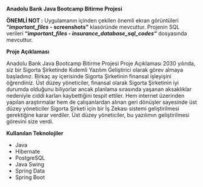 ﻿**Anadolu Bank Java Bootcamp Bitirme Projesi**

**ÖNEMLİ NOT :** Uygulamanın içinden çekilen önemli ekran görüntüleri **“*important\_files -* screenshots”** klasöründe
mevcuttur. Projenin SQL verileri **“*important\_files - insurance\_database\_sql\_codes*“** dosyasında mevcuttur.

**Proje Açıklaması**

Anadolu Bank Java Bootcamp Bitirme Projesi Proje Açıklaması 2030 yılında, siz bir Sigorta Şirketinde Kıdemli Yazılım
Geliştirici olarak görev almaya başladınız. Birkaç ay içerisinde Sigorta Şirketinin finansal işleyişini öğrendiniz. Üst
düzey yöneticiler, finansal olarak Sigorta Şirketinin iyi durumda olduğunu biliyorlar ancak planlama sırasında yaşanan
aksaklıklar nedeniyle ciddi karları kaybettiğini tespit ettiler. Hem internet üzerinden yapılan araştırmalar hem de
çalışanlardan alınan geri dönüşler sayesinde üst düzey yöneticiler Sigorta Şirketi için bir İş Zekası sistemi
geliştirilmesi gerektiğine karar verdiler. Üst düzey yöneticiler, bu yazılımın geliştirilmesi görevini size verdi.

**Kullanılan Teknolojiler**

- Java
- Hibernate
- PostgreSQL
- Java Swing
- Spring Data
- Spring Boot
